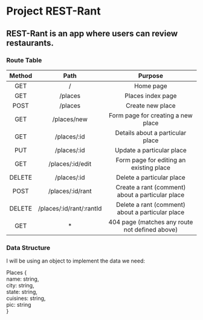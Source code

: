 # Project REST-Rant

## REST-Rant is an app where users can review restaurants.

### Route Table

| Method | Path | Purpose |
|:-:|:-:|:-:|
| GET | / | Home page |
| GET | /places | Places index page |
| POST | /places | Create new place |
| GET | /places/new | Form page for creating a new place |
| GET | /places/:id | Details about a particular place |
| PUT | /places/:id | Update a particular place |
| GET | /places/:id/edit | Form page for editing an existing place |
| DELETE | /places/:id | Delete a particular place |
| POST | /places/:id/rant | Create a rant (comment) about a particular place |
| DELETE | /places/:id/rant/:rantId | Delete a rant (comment) about a particular place |
| GET | * | 404 page (matches any route not defined above) |

### Data Structure

I will be using an object to implement the data we need:

Places {\
    name: string,\
    city: string,\
    state: string,\
    cuisines: string,\
    pic: string\
}
